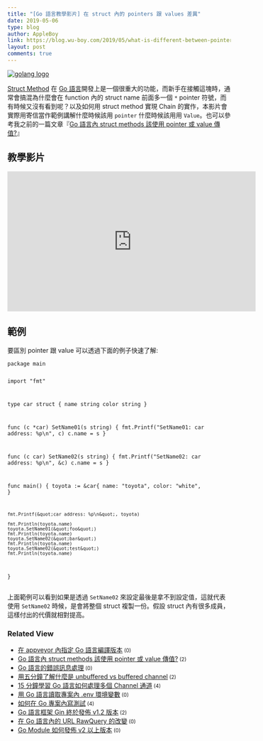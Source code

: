 ```yaml
---
title: "[Go 語言教學影片] 在 struct 內的 pointers 跟 values 差異"
date: 2019-05-06
type: blog
author: AppleBoy
link: https://blog.wu-boy.com/2019/05/what-is-different-between-pointer-and-value-in-golang/
layout: post
comments: true
---
```


<p><a href="https://lh3.googleusercontent.com/jsocHCR9A9yEfDVUTrU0m42_aHhTEVDGW5p5PsQSx7GSlkt3gLjohfXH3S7P7p982332ruU_e-EtW0LwmiuZjvN65VIcyME-zE35C6EM0IV1nqY6KoNw3dwW2djjid3F-T5YgnJothA=w1920-h1080" title="golang logo"><img src="https://lh3.googleusercontent.com/jsocHCR9A9yEfDVUTrU0m42_aHhTEVDGW5p5PsQSx7GSlkt3gLjohfXH3S7P7p982332ruU_e-EtW0LwmiuZjvN65VIcyME-zE35C6EM0IV1nqY6KoNw3dwW2djjid3F-T5YgnJothA=w1920-h1080" alt="golang logo" title="golang logo" /></a></p>
<p><a href="https://gobyexample.com/methods">Struct Method</a> 在 <a href="https://golang.org">Go 語言</a>開發上是一個很重大的功能，而新手在接觸這塊時，通常會搞混為什麼會在 function 內的 struct name 前面多一個 <code>*</code> pointer 符號，而有時候又沒有看到呢？以及如何用 struct method 實現 Chain 的實作，本影片會實際用寄信當作範例講解什麼時候該用 <code>pointer</code> 什麼時候該用用 <code>Value</code>。也可以參考我之前的一篇文章『<a href="https://blog.wu-boy.com/2017/05/go-struct-method-pointer-or-value/">Go 語言內 struct methods 該使用 pointer 或 value 傳值?</a>』</p>
<span id="more-7376"></span>
<h2>教學影片</h2>
<iframe width="560" height="315" src="https://www.youtube.com/embed/36X8uf7AxOg" frameborder="0" allow="accelerometer; autoplay; encrypted-media; gyroscope; picture-in-picture" allowfullscreen></iframe>
<h2>範例</h2>
<p>要區別 pointer 跟 value 可以透過下面的例子快速了解:</p>
<pre><code class="language-go">package main

import &quot;fmt&quot;

type car struct {
    name  string
    color string
}

func (c *car) SetName01(s string) {
    fmt.Printf(&quot;SetName01: car address: %p\n&quot;, c)
    c.name = s
}

func (c car) SetName02(s string) {
    fmt.Printf(&quot;SetName02: car address: %p\n&quot;, &amp;c)
    c.name = s
}

func main() {
    toyota := &amp;car{
        name:  &quot;toyota&quot;,
        color: &quot;white&quot;,
    }

    fmt.Printf(&quot;car address: %p\n&quot;, toyota)

    fmt.Println(toyota.name)
    toyota.SetName01(&quot;foo&quot;)
    fmt.Println(toyota.name)
    toyota.SetName02(&quot;bar&quot;)
    fmt.Println(toyota.name)
    toyota.SetName02(&quot;test&quot;)
    fmt.Println(toyota.name)
}</code></pre>
<p>上面範例可以看到如果是透過 <code>SetName02</code> 來設定最後是拿不到設定值，這就代表使用 <code>SetName02</code> 時候，是會將整個 struct 複製一份。假設 struct 內有很多成員，這樣付出的代價就相對提高。</p>
<div class="wp_rp_wrap  wp_rp_plain" ><div class="wp_rp_content"><h3 class="related_post_title">Related View</h3><ul class="related_post wp_rp"><li data-position="0" data-poid="in-7352" data-post-type="none" ><a href="https://blog.wu-boy.com/2019/04/install-specific-go-version-in-appveyor/" class="wp_rp_title">在 appveyor 內指定 Go 語言編譯版本</a><small class="wp_rp_comments_count"> (0)</small><br /></li><li data-position="1" data-poid="in-6721" data-post-type="none" ><a href="https://blog.wu-boy.com/2017/05/go-struct-method-pointer-or-value/" class="wp_rp_title">Go 語言內 struct methods 該使用 pointer 或 value 傳值?</a><small class="wp_rp_comments_count"> (2)</small><br /></li><li data-position="2" data-poid="in-6671" data-post-type="none" ><a href="https://blog.wu-boy.com/2017/03/error-handler-in-golang/" class="wp_rp_title">Go 語言的錯誤訊息處理</a><small class="wp_rp_comments_count"> (0)</small><br /></li><li data-position="3" data-poid="in-7330" data-post-type="none" ><a href="https://blog.wu-boy.com/2019/04/understand-unbuffered-vs-buffered-channel-in-five-minutes/" class="wp_rp_title">用五分鐘了解什麼是 unbuffered vs buffered channel</a><small class="wp_rp_comments_count"> (2)</small><br /></li><li data-position="4" data-poid="in-7384" data-post-type="none" ><a href="https://blog.wu-boy.com/2019/05/handle-multiple-channel-in-15-minutes/" class="wp_rp_title">15 分鐘學習 Go 語言如何處理多個 Channel 通道</a><small class="wp_rp_comments_count"> (4)</small><br /></li><li data-position="5" data-poid="in-7346" data-post-type="none" ><a href="https://blog.wu-boy.com/2019/04/how-to-load-env-file-in-go/" class="wp_rp_title">用 Go 語言讀取專案內 .env 環境變數</a><small class="wp_rp_comments_count"> (0)</small><br /></li><li data-position="6" data-poid="in-7021" data-post-type="none" ><a href="https://blog.wu-boy.com/2018/05/how-to-write-testing-in-golang/" class="wp_rp_title">如何在 Go 專案內寫測試</a><small class="wp_rp_comments_count"> (4)</small><br /></li><li data-position="7" data-poid="in-6772" data-post-type="none" ><a href="https://blog.wu-boy.com/2017/07/go-framework-gin-release-v1-2/" class="wp_rp_title">Go 語言框架 Gin 終於發佈 v1.2 版本</a><small class="wp_rp_comments_count"> (2)</small><br /></li><li data-position="8" data-poid="in-7068" data-post-type="none" ><a href="https://blog.wu-boy.com/2018/08/escape-url-rawquery-on-parse-in-golang/" class="wp_rp_title">在 Go 語言內的 URL RawQuery 的改變</a><small class="wp_rp_comments_count"> (0)</small><br /></li><li data-position="9" data-poid="in-7397" data-post-type="none" ><a href="https://blog.wu-boy.com/2019/06/how-to-release-the-v2-or-higher-version-in-go-module/" class="wp_rp_title">Go Module 如何發佈 v2 以上版本</a><small class="wp_rp_comments_count"> (0)</small><br /></li></ul></div></div>